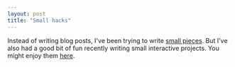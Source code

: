 ```yaml
---
layout: post
title: "Small hacks"
---
```


Instead of writing blog posts, I've been trying to write [small
pieces](/writing). But I've also had a good bit of fun recently
writing small interactive projects. You might enjoy them
[here](/projects).
